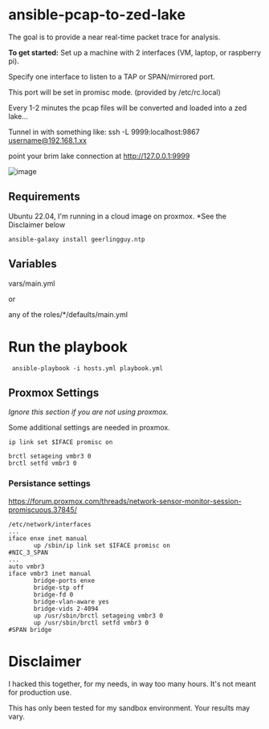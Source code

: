 # ansible-pcap-to-zed-lake

The goal is to provide a near real-time packet trace for analysis. 

**To get started:**
Set up a machine with 2 interfaces (VM, laptop, or raspberry pi).

Specify one interface to listen to a TAP or SPAN/mirrored port.

This port will be set in promisc mode. (provided by /etc/rc.local)

Every 1-2 minutes the pcap files will be converted and loaded into a zed lake...

Tunnel in with something like:
 ssh -L 9999:localhost:9867 username@192.168.1.xx

point your brim lake connection at http://127.0.0.1:9999

![image](https://user-images.githubusercontent.com/121498/193038594-f9a46718-bfbc-4369-8a36-230ea2fae1ac.png)


## Requirements
Ubuntu 22.04, I'm running in a cloud image on proxmox. *See the Disclaimer below

```
ansible-galaxy install geerlingguy.ntp
```

## Variables
vars/main.yml

or 

any of the roles/*/defaults/main.yml

# Run the playbook

``` ansible-playbook -i hosts.yml playbook.yml```

## Proxmox Settings
*Ignore this section if you are not using proxmox.*

Some additional settings are needed in proxmox.

```
ip link set $IFACE promisc on

brctl setageing vmbr3 0
brctl setfd vmbr3 0

```

### Persistance settings



 https://forum.proxmox.com/threads/network-sensor-monitor-session-promiscuous.37845/
 ```
/etc/network/interfaces
...
iface enxe inet manual
        up /sbin/ip link set $IFACE promisc on
#NIC_3_SPAN
...
auto vmbr3
iface vmbr3 inet manual
        bridge-ports enxe
        bridge-stp off
        bridge-fd 0
        bridge-vlan-aware yes
        bridge-vids 2-4094
        up /usr/sbin/brctl setageing vmbr3 0
        up /usr/sbin/brctl setfd vmbr3 0
#SPAN bridge
 ```

# Disclaimer

I hacked this together, for my needs, in way too many hours. It's not meant for production use.

This has only been tested for my sandbox environment. Your results may vary.
